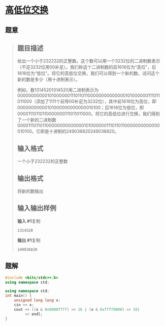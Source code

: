 #  [高低位交换](https://www.luogu.com.cn/problem/P1100)

## 题意

>   ## 题目描述
>
>   给出一个小于232232的正整数。这个数可以用一个3232位的二进制数表示（不足3232位用00补足）。我们称这个二进制数的前1616位为“高位”，后1616位为“低位”。将它的高低位交换，我们可以得到一个新的数。试问这个新的数是多少（用十进制表示）。
>
>   例如，数13145201314520用二进制表示为0000000000010100000011101101100000000000000101000000111011011000（添加了1111个前导00补足为3232位），其中前1616位为高位，即00000000000101000000000000010100；后1616位为低位，即00001110110110000000111011011000。将它的高低位进行交换，我们得到了一个新的二进制数0000111011011000000000000001010000001110110110000000000000010100。它即是十进制的249036820249036820。
>
>   ## 输入格式
>
>   一个小于232232的正整数
>
>   ## 输出格式
>
>   将新的数输出
>
>   ## 输入输出样例
>
>   **输入 #1**复制
>
>   ```
>   1314520
>   ```
>
>   **输出 #1**复制
>
>   ```
>   249036820
>   ```

## 题解



```c++
#include <bits/stdc++.h>
using namespace std;

using namespace std;
int main() {
    unsigned long long x;
    cin >> x;
    cout << ((x & 0x0000ffff) << 16 | (x & 0xffff0000) >> 16)
         << endl;
}
```



```python3

```


